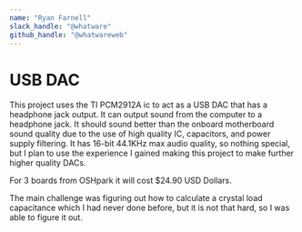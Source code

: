 ```yaml
---
name: "Ryan Farnell"
slack_handle: "@whatware"
github_handle: "@whatwareweb"
---
```


# USB DAC

<!-- Describe your board in 2-3 sentences. What are you making? What will it do? -->
This project uses the TI PCM2912A ic to act as a USB DAC that has a headphone jack output. It can output sound from the computer to a headphone jack. It should sound better than the onboard motherboard sound quality due to the use of high quality IC, capacitors, and power supply filtering. It has 16-bit 44.1KHz max audio quality, so nothing special, but I plan to use the experience I gained making this project to make further higher quality DACs.

<!-- How much is it going to cost? -->
For 3 boards from OSHpark it will cost $24.90 USD Dollars.
<!-- Tell us a little bit about your design process. What were some challenges? What helped? ***Totally optional*** -->
The main challenge was figuring out how to calculate a crystal load capacitance which I had never done before, but it is not that hard, so I was able to figure it out.